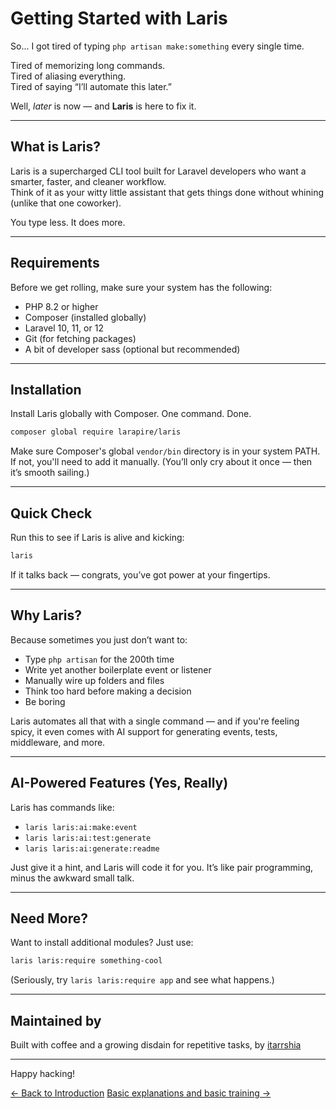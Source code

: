# Getting Started with Laris

So... I got tired of typing `php artisan make:something` every single time.

Tired of memorizing long commands.  
Tired of aliasing everything.  
Tired of saying “I’ll automate this later.”  

Well, *later* is now — and **Laris** is here to fix it.

---

## What is Laris?

Laris is a supercharged CLI tool built for Laravel developers who want a smarter, faster, and cleaner workflow.  
Think of it as your witty little assistant that gets things done without whining (unlike that one coworker).

You type less. It does more.

---

## Requirements

Before we get rolling, make sure your system has the following:

- PHP 8.2 or higher  
- Composer (installed globally)  
- Laravel 10, 11, or 12  
- Git (for fetching packages)  
- A bit of developer sass (optional but recommended)

---

## Installation

Install Laris globally with Composer. One command. Done.

```bash
composer global require larapire/laris
````

Make sure Composer's global `vendor/bin` directory is in your system PATH. If not, you'll need to add it manually.
(You’ll only cry about it once — then it’s smooth sailing.)

---

## Quick Check

Run this to see if Laris is alive and kicking:

```bash
laris
```

If it talks back — congrats, you’ve got power at your fingertips.

---

## Why Laris?

Because sometimes you just don’t want to:

* Type `php artisan` for the 200th time
* Write yet another boilerplate event or listener
* Manually wire up folders and files
* Think too hard before making a decision
* Be boring

Laris automates all that with a single command — and if you're feeling spicy, it even comes with AI support for generating events, tests, middleware, and more.

---

## AI-Powered Features (Yes, Really)

Laris has commands like:

* `laris laris:ai:make:event`
* `laris laris:ai:test:generate`
* `laris laris:ai:generate:readme`

Just give it a hint, and Laris will code it for you. It’s like pair programming, minus the awkward small talk.

---

## Need More?

Want to install additional modules? Just use:

```bash
laris laris:require something-cool
```

(Seriously, try `laris laris:require app` and see what happens.)

---

## Maintained by

Built with coffee and a growing disdain for repetitive tasks,
by [itarrshia](mailto:itarrshia@gmail.com)

---

Happy hacking!
<div class="nav-links">
    <a href="https://larapire.github.io/laris">&larr; Back to Introduction</a>
    <a href="https://larapire.github.io/laris/basic-description">Basic explanations and basic training &rarr;</a>
</div>
